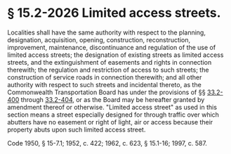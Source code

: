 # § 15.2-2026 Limited access streets.

<p>Localities shall have the same authority with respect to the planning, designation, acquisition, opening, construction, reconstruction, improvement, maintenance, discontinuance and regulation of the use of limited access streets; the designation of existing streets as limited access streets, and the extinguishment of easements and rights in connection therewith; the regulation and restriction of access to such streets; the construction of service roads in connection therewith; and all other authority with respect to such streets and incidental thereto, as the Commonwealth Transportation Board has under the provisions of §§ <a href='http://law.lis.virginia.gov/vacode/33.2-400/'>33.2-400</a> through <a href='http://law.lis.virginia.gov/vacode/33.2-404/'>33.2-404</a>, or as the Board may be hereafter granted by amendment thereof or otherwise. "Limited access street" as used in this section means a street especially designed for through traffic over which abutters have no easement or right of light, air or access because their property abuts upon such limited access street.</p><p>Code 1950, § 15-7.1; 1952, c. 422; 1962, c. 623, § 15.1-16; 1997, c. 587.</p>